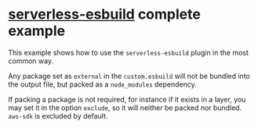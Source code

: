 # [serverless-esbuild](../../README.md) complete example

This example shows how to use the `serverless-esbuild` plugin in the most common way.

Any package set as `external` in the `custom.esbuild` will not be bundled into the output file, but packed as a `node_modules` dependency.

If packing a package is not required, for instance if it exists in a layer, you may set it in the option `exclude`, so it will neither be packed nor bundled. `aws-sdk` is excluded by default.
